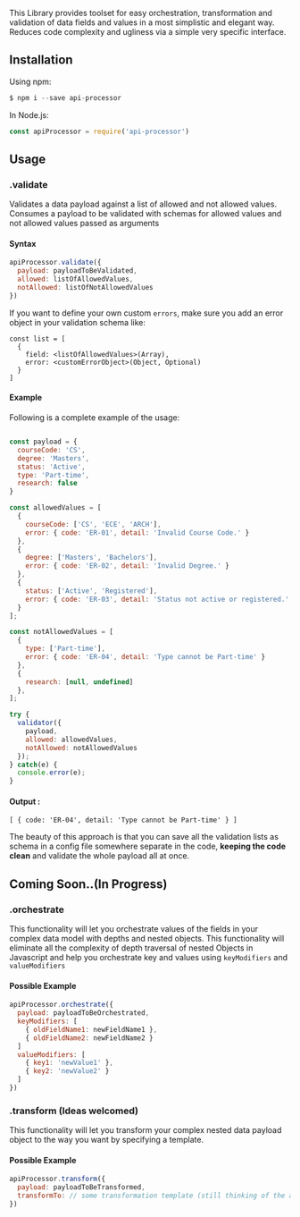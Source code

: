 This Library provides toolset for easy orchestration, transformation and validation of data fields and values in a most simplistic and elegant way.
Reduces code complexity and ugliness via a simple very specific interface.

## Installation

Using npm:

```javascript
$ npm i --save api-processor
```

In Node.js:

```javascript
const apiProcessor = require('api-processor')
```

## Usage

### .validate
Validates a data payload against a list of allowed and not allowed values.<br/>
Consumes a payload to be validated with schemas for allowed values and not allowed values passed as arguments

#### Syntax
```javascript
apiProcessor.validate({
  payload: payloadToBeValidated,
  allowed: listOfAllowedValues,
  notAllowed: listOfNotAllowedValues
})
```

If you want to define your own custom `errors`, make sure you add an error object in your validation schema like:

```
const list = [
  {
    field: <listOfAllowedValues>(Array),
    error: <customErrorObject>(Object, Optional)
  }
]
```

#### Example
Following is a complete example of the usage:

```javascript

const payload = {
  courseCode: 'CS',
  degree: 'Masters',
  status: 'Active',
  type: 'Part-time',
  research: false
}

const allowedValues = [
  {
    courseCode: ['CS', 'ECE', 'ARCH'],
    error: { code: 'ER-01', detail: 'Invalid Course Code.' }
  },
  {
    degree: ['Masters', 'Bachelors'],
    error: { code: 'ER-02', detail: 'Invalid Degree.' }
  },
  {
    status: ['Active', 'Registered'],
    error: { code: 'ER-03', detail: 'Status not active or registered.' }
  }
];

const notAllowedValues = [
  {
    type: ['Part-time'],
    error: { code: 'ER-04', detail: 'Type cannot be Part-time' }
  },
  {
    research: [null, undefined]
  },
];

try {
  validator({
    payload,
    allowed: allowedValues,
    notAllowed: notAllowedValues
  });
} catch(e) {
  console.error(e);
}
```

#### Output :
 `[ { code: 'ER-04', detail: 'Type cannot be Part-time' } ]`

The beauty of this approach is that you can save all the validation lists as schema in a config file somewhere separate in the code, <b>keeping the code clean</b> and validate the whole payload all at once.


## Coming Soon..(In Progress)

### .orchestrate
This functionality will let you orchestrate values of the fields in your complex data model with depths and nested objects.
This functionality will eliminate all the complexity of depth traversal of nested Objects in Javascript and help you orchestrate key and values using `keyModifiers` and `valueModifiers`

#### Possible Example
```javascript
apiProcessor.orchestrate({
  payload: payloadToBeOrchestrated,
  keyModifiers: [
    { oldFieldName1: newFieldName1 },
    { oldFieldName2: newFieldName2 }
  ]
  valueModifiers: [
    { key1: 'newValue1' },
    { key2: 'newValue2' }
  ]
})
```

### .transform (Ideas welcomed)
This functionality will let you transform your complex nested data payload object to the way you want by specifying a template.

#### Possible Example
```javascript
apiProcessor.transform({
  payload: payloadToBeTransformed,
  transformTo: // some transformation template (still thinking of the approach..)
})
```
